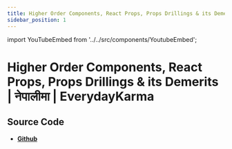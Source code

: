 ```yaml
---
title: Higher Order Components, React Props, Props Drillings & its Demerits | नेपालीमा | EverydayKarma
sidebar_position: 1
---
```


import YouTubeEmbed from '../../src/components/YoutubeEmbed';

# Higher Order Components, React Props, Props Drillings & its Demerits | नेपालीमा | EverydayKarma

<YouTubeEmbed videoId="DBxJcErqLq8" />

## Source Code

- [**Github**](https://github.com/isarojdahal)